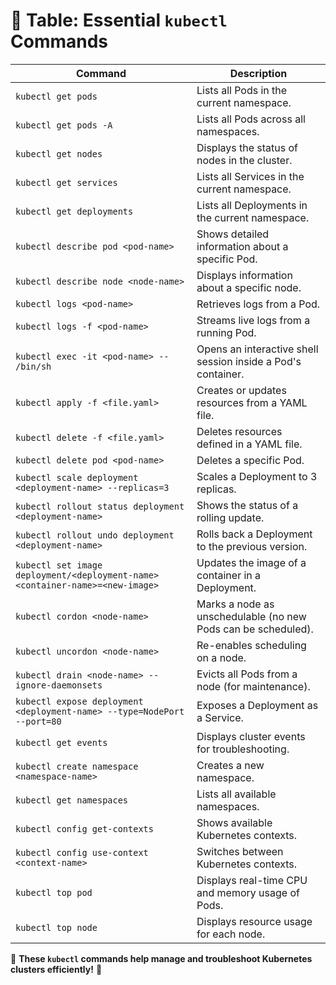 # 📌 Table: Essential `kubectl` Commands  

| **Command**                                      | **Description** |
|-------------------------------------------------|--------------------------------------------------------------|
| `kubectl get pods`                              | Lists all Pods in the current namespace. |
| `kubectl get pods -A`                           | Lists all Pods across all namespaces. |
| `kubectl get nodes`                             | Displays the status of nodes in the cluster. |
| `kubectl get services`                          | Lists all Services in the current namespace. |
| `kubectl get deployments`                       | Lists all Deployments in the current namespace. |
| `kubectl describe pod <pod-name>`               | Shows detailed information about a specific Pod. |
| `kubectl describe node <node-name>`             | Displays information about a specific node. |
| `kubectl logs <pod-name>`                       | Retrieves logs from a Pod. |
| `kubectl logs -f <pod-name>`                    | Streams live logs from a running Pod. |
| `kubectl exec -it <pod-name> -- /bin/sh`        | Opens an interactive shell session inside a Pod's container. |
| `kubectl apply -f <file.yaml>`                  | Creates or updates resources from a YAML file. |
| `kubectl delete -f <file.yaml>`                 | Deletes resources defined in a YAML file. |
| `kubectl delete pod <pod-name>`                 | Deletes a specific Pod. |
| `kubectl scale deployment <deployment-name> --replicas=3` | Scales a Deployment to 3 replicas. |
| `kubectl rollout status deployment <deployment-name>` | Shows the status of a rolling update. |
| `kubectl rollout undo deployment <deployment-name>` | Rolls back a Deployment to the previous version. |
| `kubectl set image deployment/<deployment-name> <container-name>=<new-image>` | Updates the image of a container in a Deployment. |
| `kubectl cordon <node-name>`                    | Marks a node as unschedulable (no new Pods can be scheduled). |
| `kubectl uncordon <node-name>`                  | Re-enables scheduling on a node. |
| `kubectl drain <node-name> --ignore-daemonsets` | Evicts all Pods from a node (for maintenance). |
| `kubectl expose deployment <deployment-name> --type=NodePort --port=80` | Exposes a Deployment as a Service. |
| `kubectl get events`                            | Displays cluster events for troubleshooting. |
| `kubectl create namespace <namespace-name>`     | Creates a new namespace. |
| `kubectl get namespaces`                        | Lists all available namespaces. |
| `kubectl config get-contexts`                   | Shows available Kubernetes contexts. |
| `kubectl config use-context <context-name>`     | Switches between Kubernetes contexts. |
| `kubectl top pod`                               | Displays real-time CPU and memory usage of Pods. |
| `kubectl top node`                              | Displays resource usage for each node. |

📌 **These `kubectl` commands help manage and troubleshoot Kubernetes clusters efficiently!** 🚀
